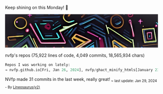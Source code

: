 Keep shining on this Monday! 🌷

![banner](./assets/banner.jpg)

nvfp's repos (75,922 lines of code, 4,049 commits, 18,565,934 chars)

```python
Repos I was working on lately:
→ nvfp.github.io[Fri, Jan 26, 2024], nvfp/ghact_minify_htmls[January 23], ghact_auto_permalink[Jan 22]
```

NVfp made 31 commits in the last week, really great!<sub> ~ last update: Jan 29, 2024 - By [Lineosaurus(v2)](https://github.com/Lineosaurus/Lineosaurus)</sub>